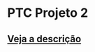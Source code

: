 # PTC Projeto 2

## [Veja a descrição](https://github.com/camillabarreto/Machine-Learning/tree/master/Cursos/Aprendizagem%20Autom%C3%A1tica)
